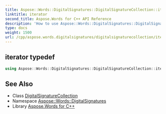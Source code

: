 ```yaml
---
title: Aspose::Words::DigitalSignatures::DigitalSignatureCollection::iterator typedef
linktitle: iterator
second_title: Aspose.Words for C++ API Reference
description: 'How to use Aspose::Words::DigitalSignatures::DigitalSignatureCollection::iterator typedef of Aspose::Words::DigitalSignatures::DigitalSignatureCollection class in C++.'
type: docs
weight: 1500
url: /cpp/aspose.words.digitalsignatures/digitalsignaturecollection/iterator/
---
```

## iterator typedef




```cpp
using Aspose::Words::DigitalSignatures::DigitalSignatureCollection::iterator =  typename iterator_holder_type::iterator
```

## See Also

* Class [DigitalSignatureCollection](../)
* Namespace [Aspose::Words::DigitalSignatures](../../)
* Library [Aspose.Words for C++](../../../)

